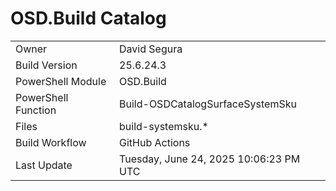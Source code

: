 ﻿# OSD.Build Catalog

| | |
|-|-|
| Owner | David Segura |
| Build Version | 25.6.24.3 |
| PowerShell Module | OSD.Build |
| PowerShell Function | Build-OSDCatalogSurfaceSystemSku |
| Files | build-systemsku.* |
| Build Workflow | GitHub Actions |
| Last Update | Tuesday, June 24, 2025 10:06:23 PM UTC |
